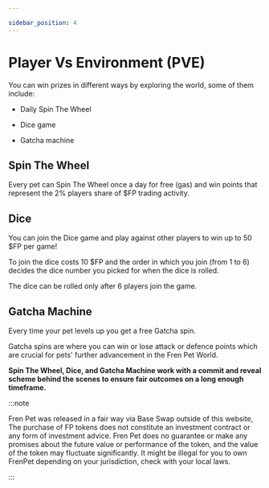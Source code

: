 ```yaml
---

sidebar_position: 4
---
```


# Player Vs Environment (PVE)

You can win prizes in different ways by exploring the world, some of them include:

-   Daily Spin The Wheel
    

-   Dice game
    

-   Gatcha machine
    

## Spin The Wheel

Every pet can Spin The Wheel once a day for free (gas) and win points that represent the 2% players share of $FP trading activity.

## Dice

You can join the Dice game and play against other players to win up to 50 $FP per game!

To join the dice costs 10 $FP and the order in which you join (from 1 to 6) decides the dice number you picked for when the dice is rolled.

The dice can be rolled only after 6 players join the game.

## Gatcha Machine

Every time your pet levels up you get a free Gatcha spin.

Gatcha spins are where you can win or lose attack or defence points which are crucial for pets' further advancement in the Fren Pet World.

**Spin The Wheel, Dice, and Gatcha Machine work with a commit and reveal scheme behind the scenes to ensure fair outcomes on a long enough timeframe.**

:::note

Fren Pet was released in a fair way via Base Swap outside of this website, The purchase of FP tokens does not constitute an investment contract or any form of investment advice. Fren Pet does no guarantee or make any promises about the future value or performance of the token, and the value of the token may fluctuate significantly. It might be illegal for you to own FrenPet depending on your jurisdiction, check with your local laws.

:::

